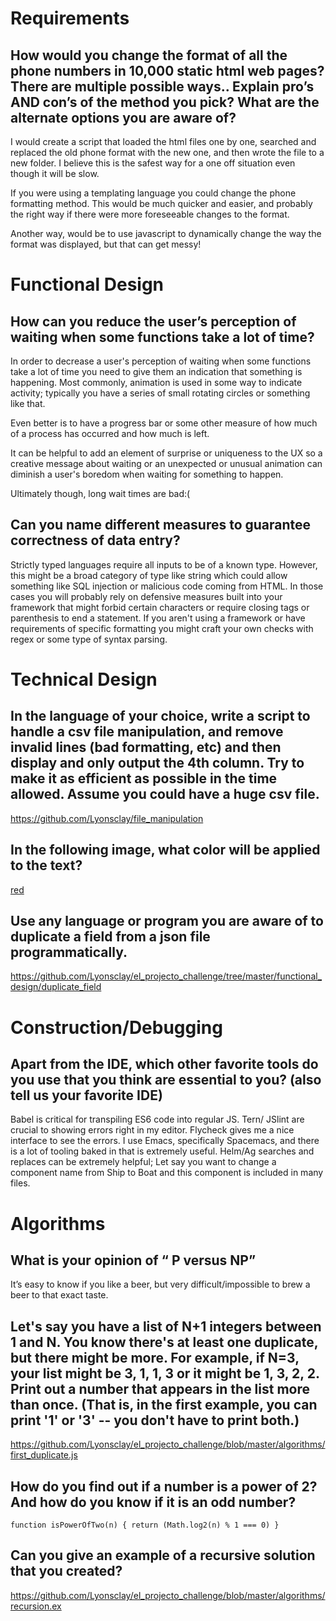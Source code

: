 # Requirements

## How would you change the format of all the phone numbers in 10,000 static html web pages? There are multiple possible ways.. Explain pro’s AND con’s of the method you pick? What are the alternate options you are aware of?

I would create a script that loaded the html files one by one, searched and replaced the old phone format with the new one, and then wrote the file to a new folder. I believe this is the safest way for a one off situation even though it will be slow.

If you were using a templating language you could change the phone formatting method. This would be much quicker and easier, and probably the right way if there were more foreseeable changes to the format.  

Another way, would be to use javascript to dynamically change the way the format was displayed, but that can get messy!

# Functional Design

##  How can you reduce the user’s perception of waiting when some functions take a lot of time?

In order to decrease a user's perception of waiting when some functions take a lot of time you need to give them an indication that something is happening. Most commonly, animation is used in some way to indicate activity; typically you have a series of small rotating circles or something like that.

Even better is to have a progress bar or some other measure of how much of a process has occurred and how much is left.

It can be helpful to add an element of surprise or uniqueness to the UX so a creative message about waiting or an unexpected or unusual animation can diminish a user's boredom when waiting for something to happen. 

Ultimately though, long wait times are bad:(

## Can you name different measures to guarantee correctness of data entry?

Strictly typed languages require all inputs to be of a known type. However, this might be a broad category of type like string which could allow something like SQL injection or malicious code coming from HTML. In those cases you will probably rely on defensive measures built into your framework that might forbid certain characters or require closing tags or parenthesis to end a statement. If you aren't using a framework or have requirements of specific formatting you might craft your own checks with regex or some type of syntax parsing. 

# Technical Design

##  In the language of your choice, write a script to handle a csv file manipulation, and remove invalid lines (bad formatting, etc) and then display and only output the 4th column. Try to make it as efficient as possible in the time allowed. Assume you could have a huge csv file.

https://github.com/Lyonsclay/file_manipulation

##  In the following image, what color will be applied to the text?

[red](http://htmlpreview.github.io/?https://github.com/Lyonsclay/el_projecto_challenge/blob/master/algorithms/text_color.html
)
##  Use any language or program you are aware of to duplicate a field from a json file programmatically.

https://github.com/Lyonsclay/el_projecto_challenge/tree/master/functional_design/duplicate_field

# Construction/Debugging

##  Apart from the IDE, which other favorite tools do you use that you think are essential to you? (also tell us your favorite IDE)

Babel is critical for transpiling ES6 code into regular JS. Tern/ JSlint are crucial to showing errors right in my editor. Flycheck gives me a nice interface to see the errors. 
I use Emacs, specifically Spacemacs, and there is a lot of tooling baked in that is extremely useful. Helm/Ag searches and replaces can be extremely helpful; Let say you want to change a component name from Ship to Boat and this component is included in many files. 

# Algorithms
  
##  What is your opinion of “ P versus NP”

It’s easy to know if you like a beer, but very difficult/impossible to brew a beer to that exact taste.

##  Let's say you have a list of N+1 integers between 1 and N. You know there's at least one duplicate, but there might be more. For example, if N=3, your list might be 3, 1, 1, 3 or it might be 1, 3, 2, 2. Print out a number that appears in the list more than once. (That is, in the first example, you can print '1' or '3' -- you don't have to print both.)

https://github.com/Lyonsclay/el_projecto_challenge/blob/master/algorithms/first_duplicate.js

##  How do you find out if a number is a power of 2? And how do you know if it is an odd number?

`function isPowerOfTwo(n) { return (Math.log2(n) % 1 === 0) }`

##  Can you give an example of a recursive solution that you created?

https://github.com/Lyonsclay/el_projecto_challenge/blob/master/algorithms/recursion.ex

